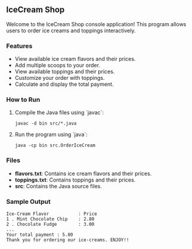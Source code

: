 ## IceCream Shop

Welcome to the IceCream Shop console application! This program allows users to order ice creams and toppings interactively.

### Features
- View available ice cream flavors and their prices.
- Add multiple scoops to your order.
- View available toppings and their prices.
- Customize your order with toppings.
- Calculate and display the total payment.

### How to Run
1. Compile the Java files using \`javac\`:
   ```
   javac -d bin src/*.java
   ```
2. Run the program using \`java\`:
   ```
   java -cp bin src.OrderIceCream
   ```

### Files
- **flavors.txt**: Contains ice cream flavors and their prices.
- **toppings.txt**: Contains toppings and their prices.
- **src**: Contains the Java source files.

### Sample Output
```
Ice-Cream Flavor           : Price
1 . Mint Chocolate Chip    : 2.80
2 . Chocolate Fudge        : 3.00
...
Your total payment : 5.80
Thank you for ordering our ice-creams. ENJOY!!
```
